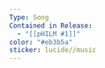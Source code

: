 ```yaml
---
Type: Song
Contained in Release:
  - "[[pHILM #1]]"
color: "#eb3b5a"
sticker: lucide//music
---
```

